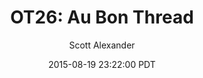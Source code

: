 ---
layout: podcast
title: "OT26: Au Bon Thread"
author: Scott Alexander
description: https://slatestarcodex.com/2015/08/19/ot26-au-bon-thread/
date: 2015-08-19 23:22:00 PDT
length: 60103
duration: 15
guid: ot26-au-bon-thread
---